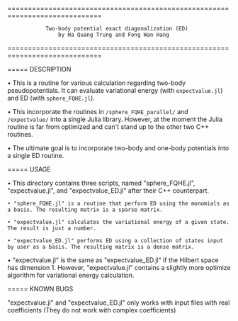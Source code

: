 =============================================================================


            	Two-body potential exact diagonalization (ED)
            		by Ha Quang Trung and Fong Wan Hang


=============================================================================

===== DESCRIPTION

• This is a routine for various calculation regarding two-body pseudopotentials. It can evaluate variational energy (with `expectvalue.jl`) and ED (with `sphere_FQHE.jl`).

• This incorporate the routines in `/sphere_FQHE_parallel/` and `/expectvalue/` into a single Julia library. However, at the moment the Julia routine is far from optimized and can't stand up to the other two C++ routines.

• The ultimate goal is to incorporate two-body and one-body potentials into a single ED routine.


===== USAGE

• This directory contains three scripts, named "sphere_FQHE.jl", "expectvalue.jl", and "expectvalue_ED.jl" after their C++ counterpart.

	• "sphere_FQHE.jl" is a routine that perform ED using the monomials as a basis. The resulting matrix is a sparse matrix.

	• "expectvalue.jl" calculates the variational energy of a given state. The result is just a number.

	• "expectvalue_ED.jl" performs ED using a collection of states input by user as a basis. The resulting matrix is a dense matrix.

• "expectvalue.jl" is the same as "expectvalue_ED.jl" if the Hilbert space has dimension 1. However, "expectvalue.jl" contains a slightly more optimize algorithm for variational energy calculation.


===== KNOWN BUGS

"expectvalue.jl" and "expectvalue_ED.jl" only works with input files with real coefficients (They do not work with complex coefficients)

